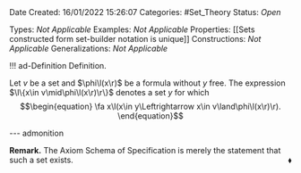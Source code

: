 <br />
<br />

Date Created: 16/01/2022 15:26:07
Categories: #Set_Theory
Status: _Open_

Types: _Not Applicable_
Examples: _Not Applicable_ 
Properties: [[Sets constructed form set-builder notation is unique]]
Constructions: _Not Applicable_
Generalizations: _Not Applicable_

!!! ad-Definition Definition.

Let $v$ be a set and $\phi\l(x\r)$ be a formula without $y$ free. The expression $\l\{x\in v\mid\phi\l(x\r)\r\}$ denotes a set $y$ for which
$$\begin{equation}
    \fa x\l(x\in y\Leftrightarrow x\in v\land\phi\l(x\r)\r).
\end{equation}$$

--- admonition

**Remark.** The Axiom Schema of Specification is merely the statement that such a set exists.<span style="float:right;">$\blacklozenge$</span>
